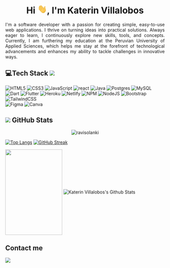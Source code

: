 <h1 align="center">Hi <img src="https://raw.githubusercontent.com/ABSphreak/ABSphreak/master/gifs/Hi.gif" width="30px">, I'm Katerin Villalobos </h1>
<p align="justify">I'm a software developer with a passion for creating simple, easy-to-use web applications. I thrive on turning ideas into practical solutions. Always eager to learn, I continuously explore new skills, tools, and concepts. Currently, I am furthering my education at the Peruvian University of Applied Sciences, which helps me stay at the forefront of technological advancements and enhances my ability to tackle challenges in innovative ways.</p>
<h2>💻Tech Stack <img src = "https://media2.giphy.com/media/QssGEmpkyEOhBCb7e1/giphy.gif?cid=ecf05e47a0n3gi1bfqntqmob8g9aid1oyj2wr3ds3mg700bl&rid=giphy.gif" width = 32px></h2>

![HTML5](https://img.shields.io/badge/html5-%23E34F26.svg?style=for-the-badge&logo=html5&logoColor=white)
![CSS3](https://img.shields.io/badge/css3-%231572B6.svg?style=for-the-badge&logo=css3&logoColor=white)
![JavaScript](https://img.shields.io/badge/javascript-%23323330.svg?style=for-the-badge&logo=javascript&logoColor=%23F7DF1E) 
 <img src = "https://img.shields.io/badge/react-%2320232a.svg?style=for-the-badge&logo=react&logoColor=%2361DAFB" alt = "react" />
![Java](https://img.shields.io/badge/java-%23ED8B00.svg?style=for-the-badge&logo=openjdk&logoColor=white) 
![Postgres](https://img.shields.io/badge/postgres-%23316192.svg?style=for-the-badge&logo=postgresql&logoColor=white)
![MySQL](https://img.shields.io/badge/mysql-%2300000f.svg?style=for-the-badge&logo=mysql&logoColor=white) 
![Dart](https://img.shields.io/badge/dart-%230175C2.svg?style=for-the-badge&logo=dart&logoColor=white)
![Flutter](https://img.shields.io/badge/Flutter-%2302569B.svg?style=for-the-badge&logo=Flutter&logoColor=white) 
![Heroku](https://img.shields.io/badge/heroku-%23430098.svg?style=for-the-badge&logo=heroku&logoColor=white) 
![Netlify](https://img.shields.io/badge/netlify-%23000000.svg?style=for-the-badge&logo=netlify&logoColor=#00C7B7)
![NPM](https://img.shields.io/badge/NPM-6DA55F.svg?style=for-the-badge&logo=npm&logoColor=white) 
![NodeJS](https://img.shields.io/badge/node.js-6DA55F?style=for-the-badge&logo=node.js&logoColor=white)
![Bootstrap](https://img.shields.io/badge/bootstrap-%23430098.svg?style=for-the-badge&logo=bootstrap&logoColor=white)
![TailwindCSS](https://img.shields.io/badge/tailwindcss-%2338B2AC.svg?style=for-the-badge&logo=tailwind-css&logoColor=white)  
![Figma](https://img.shields.io/badge/figma-black.svg?style=for-the-badge&logo=figma&logoColor=red)
![Canva](https://img.shields.io/badge/Canva-%2300C4CC.svg?style=for-the-badge&logo=Canva&logoColor=white)

<h2 align="left"><img src="https://media.giphy.com/media/iY8CRBdQXODJSCERIr/giphy.gif" width="25"> <b>GitHub Stats</b> </h2>
<p align="center"> <img src="https://komarev.com/ghpvc/?username=kvillalobos2" alt="ravisolanki" /> </p>

[![Top Langs](https://github-readme-stats.vercel.app/api/top-langs/?username=kvillalobos2&langs_count=10&layout=compact&hide_progress=true&bg_color=FFFFFF&title_color=FFC0CB&hide_border=true)](https://github.com/anuraghazra/github-readme-stats)
[![GitHub Streak](http://github-readme-streak-stats.herokuapp.com?user=kvillalobos2&hide_border=true&background=FFFFFF01&ring=FFC0CB&fire=FFC0CB&dates=40E0D0&currStreakNum=40E0D0&sideNums=40E0D0&currStreakLabel=40E0D0&sideLabels=40E0D0&stroke=FFC0CB&total=FFC0CB&longest=FFC0CB)](https://git.io/streak-stats)


<div>
<p align="left">
 
<img align="center" src="https://media.giphy.com/media/l3fQsvbfwo3rJcmwo/giphy.gif" height="270px" width="180px">
<img align="center" src="https://github-readme-stats.vercel.app/api?username=kvillalobos2&show_icons=true&title_color=40E0D0&icon_color=FFC0CB&text_color=40E0D0&bg_color=FFFFFF" alt="Katerin Villalobos's Github Stats" width="450px">

</p></div>
<h2>Contact me </h2>
 <a href="https://www.linkedin.com/in/katerin-villalobos-1b2925237/"><img src="https://img.shields.io/badge/LinkedIn-0077B5?style=for-the-badge&logo=linkedin&logoColor=white">
